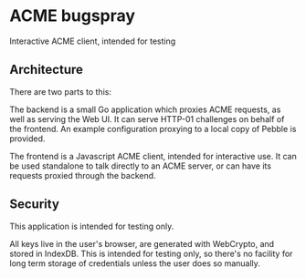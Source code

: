 # ACME bugspray
Interactive ACME client, intended for testing

## Architecture

There are two parts to this:

The backend is a small Go application which proxies ACME requests, as well as
serving the Web UI. It can serve HTTP-01 challenges on behalf of the frontend.
An example configuration proxying to a local copy of Pebble is provided.

The frontend is a Javascript ACME client, intended for interactive use. It can
be used standalone to talk directly to an ACME server, or can have its requests
proxied through the backend.

## Security

This application is intended for testing only.

All keys live in the user's browser, are generated with WebCrypto, and stored
in IndexDB. This is intended for testing only, so there's no facility for long
term storage of credentials unless the user does so manually.

